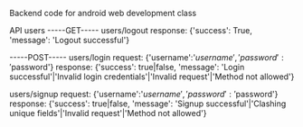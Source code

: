 Backend code for android web development class

API
users
-----GET-----
users/logout
response: {'success': True, 'message': 'Logout successful'}

-----POST-----
users/login
request: {'username':'$username', 'password':'$password'}
response: {'success': true|false, 'message': 'Login successful'|'Invalid login credentials'|'Invalid request'|'Method not allowed'}

users/signup
request: {'username':'$username', 'password':'$password'}
response: {'success': true|false, 'message': 'Signup successful'|'Clashing unique fields'|'Invalid request'|'Method not allowed'}